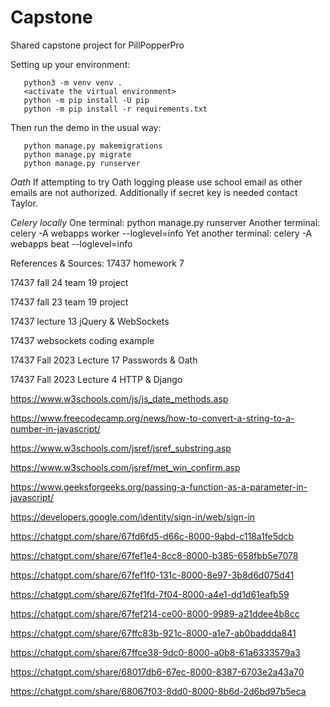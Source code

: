 # Capstone
Shared capstone project for PillPopperPro

Setting up your environment: 
```
   python3 -m venv venv .
   <activate the virtual environment>
   python -m pip install -U pip
   python -m pip install -r requirements.txt
```

Then run the demo in the usual way:
```
   python manage.py makemigrations
   python manage.py migrate
   python manage.py runserver
```
*Oath*
If attempting to try Oath logging please use school email as other emails are not authorized. Additionally if secret key is needed contact Taylor.


*Celery locally*
One terminal: python manage.py runserver
Another terminal: celery -A webapps worker --loglevel=info
Yet another terminal: celery -A webapps beat --loglevel=info


References & Sources:
17437 homework 7

17437 fall 24 team 19 project

17437 fall 23 team 19 project

17437 lecture 13 jQuery & WebSockets

17437 websockets coding example

17437 Fall 2023 Lecture 17 Passwords & Oath

17437 Fall 2023 Lecture 4 HTTP & Django

https://www.w3schools.com/js/js_date_methods.asp

https://www.freecodecamp.org/news/how-to-convert-a-string-to-a-number-in-javascript/

https://www.w3schools.com/jsref/jsref_substring.asp

https://www.w3schools.com/jsref/met_win_confirm.asp

https://www.geeksforgeeks.org/passing-a-function-as-a-parameter-in-javascript/

https://developers.google.com/identity/sign-in/web/sign-in 

https://chatgpt.com/share/67fd6fd5-d66c-8000-9abd-c118a1fe5dcb

https://chatgpt.com/share/67fef1e4-8cc8-8000-b385-658fbb5e7078

https://chatgpt.com/share/67fef1f0-131c-8000-8e97-3b8d6d075d41

https://chatgpt.com/share/67fef1fd-7f04-8000-a4e1-dd1d61eafb59

https://chatgpt.com/share/67fef214-ce00-8000-9989-a21ddee4b8cc

https://chatgpt.com/share/67ffc83b-921c-8000-a1e7-ab0baddda841

https://chatgpt.com/share/67ffce38-9dc0-8000-a0b8-61a6333579a3

https://chatgpt.com/share/68017db6-67ec-8000-8387-6703e2a43a70

https://chatgpt.com/share/68067f03-8dd0-8000-8b6d-2d6bd97b5eca